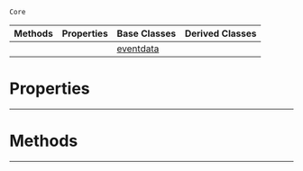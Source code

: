  `Core`

|Methods|Properties|Base Classes|Derived Classes|
|---|---|---|---|
| | |[eventdata](https://github.com/PlasmaEngine/PlasmaDocs/blob/master/code_reference/lightning_base_types/eventdata.markdown)| |


 #  Properties


---  
 #  Methods


---  
 

 